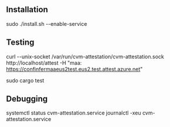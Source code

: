 ## Installation
sudo ./install.sh --enable-service

## Testing
curl --unix-socket /var/run/cvm-attestation/cvm-attestation.sock http://localhost/attest -H "maa: https://confinfermaaeus2test.eus2.test.attest.azure.net"

sudo cargo test

## Debugging
systemctl status cvm-attestation.service
journalctl -xeu cvm-attestation.service
